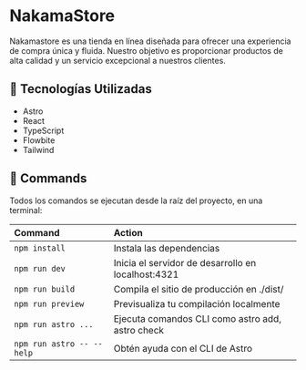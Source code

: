 # NakamaStore

Nakamastore es una tienda en línea diseñada para ofrecer una experiencia de compra única y fluida. Nuestro objetivo es proporcionar productos de alta calidad y un servicio excepcional a nuestros clientes.

## 🧰 Tecnologías Utilizadas

* Astro
* React 
* TypeScript
* Flowbite
* Tailwind

## 🧞 Commands

Todos los comandos se ejecutan desde la raíz del proyecto, en una terminal:

| Command                   | Action                                           |
| :------------------------ | :----------------------------------------------- |
| `npm install`             | Instala las dependencias                         |
| `npm run dev`             | Inicia el servidor de desarrollo en localhost:4321      |
| `npm run build`           | Compila el sitio de producción en ./dist/         |
| `npm run preview`         | Previsualiza tu compilación localmente   |
| `npm run astro ...`       | Ejecuta comandos CLI como astro add, astro check |
| `npm run astro -- --help` | Obtén ayuda con el CLI de Astro                  |

